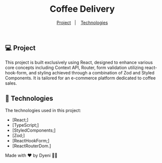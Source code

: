 <h1 align="center">
  Coffee Delivery
</h1>

<p align="center">
  <a href="#-project">Project</a>&nbsp;&nbsp;&nbsp;|&nbsp;&nbsp;&nbsp;
  <a href="#-technologies">Technologies</a>
</p>

<br/>

## 💻 Project

This project is built exclusively using React, designed to enhance various core concepts including Context API, Router, form validation utilizing react-hook-form, and styling achieved through a combination of Zod and Styled Components. It is tailored for an e-commerce platform dedicated to coffee sales.

## 🚀 Technologies

The technologies used in this project:

- [React;]
- [TypeScript;]
- [StyledComponents;]
- [Zod;]
- [ReactHookForm;]
- [ReactRouterDom.]



Made with ♥ by Dyeni 👋🏻
